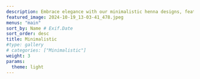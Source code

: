 ```yaml
---
description: Embrace elegance with our minimalistic henna designs, featuring clean lines and subtle artistry. Perfect for those who appreciate beauty in simplicity, each piece is thoughtfully crafted to complement your style.
featured_image: 2024-10-19_13-03-41_478.jpeg
menus: "main"
sort_by: Name # Exif.Date
sort_order: desc
title: Minimalistic
#type: gallery
# categories: ["Minimalistic"]
weight: 3
params:
  theme: light
---
```

